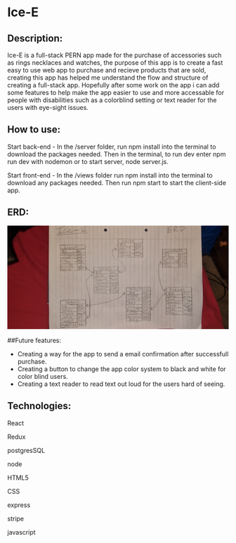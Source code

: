 # Ice-E

## Description:
Ice-E is a full-stack PERN app made for the purchase of accessories such as rings necklaces and watches, the purpose of this app is to create a fast easy to use
web app to purchase and recieve products that are sold, creating this app has helped me understand the flow and structure of creating a full-stack app. Hopefully
after some work on the app i can add some features to help make the app easier to use and more accessable for people with disabilities such as a colorblind
setting or text reader for the users with eye-sight issues.

## How to use:
Start back-end - In the /server folder, run npm install into the terminal to download the packages needed.
                 Then in the terminal, to run dev enter npm run dev with nodemon or to start server, node server.js.
                 
Start front-end - In the /views folder run npm install into the terminal to download any packages needed.
                  Then run npm start to start the client-side app.
                  
## ERD:
![Use Case Diagram](/views/src/resources/ERD.jpg)

##Future features:
- Creating a way for the app to send a email confirmation after successfull purchase.
- Creating a button to change the app color system to black and white for color blind users.
- Creating a text reader to read text out loud for the users hard of seeing.

## Technologies:
React

Redux

postgresSQL

node

HTML5

CSS

express

stripe

javascript
